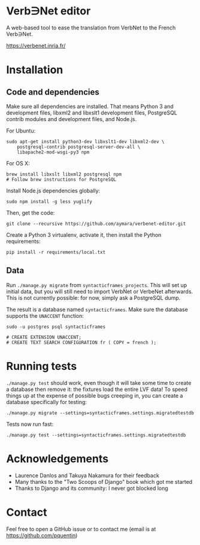 Verb∋Net editor
===============

A web-based tool to ease the translation from VerbNet to the French Verb∋Net.

https://verbenet.inria.fr/

Installation
============

Code and dependencies
--------------------

Make sure all dependencies are installed. That means Python 3 and
development files, libxml2 and libxslt1 development files, PostgreSQL
contrib modules and development files, and Node.js.

For Ubuntu:

    sudo apt-get install python3-dev libxslt1-dev libxml2-dev \
        postgresql-contrib postgresql-server-dev-all \
        libapache2-mod-wsgi-py3 npm

For OS X:

    brew install libxslt libxml2 postgresql npm
    # Follow brew instructions for PostgreSQL

Install Node.js dependencies globally:

    sudo npm install -g less yuglify

Then, get the code:

    git clone --recursive https://github.com/aymara/verbenet-editor.git

Create a Python 3 virtualenv, activate it, then install the Python
requirements:

    pip install -r requirements/local.txt

Data
----

Run `./manage.py migrate` from `syntacticframes_projects`. This will
set up initial data, but you will still need to import VerbNet or
VerbeNet afterwards. This is not currently possible: for now, simply
ask a PostgreSQL dump.

The result is a database named `syntacticframes`. Make sure the
database supports the `UNACCENT` function:

    sudo -u postgres psql syntacticframes

    # CREATE EXTENSION UNACCENT;
    # CREATE TEXT SEARCH CONFIGURATION fr ( COPY = french );


Running tests
=============

`./manage.py test` should work, even though it will take some time to
create a database then remove it: the fixtures load the entire LVF
data! To speed things up at the expense of possible bugs creeping in,
you can create a database specifically for testing:

    ./manage.py migrate --settings=syntacticframes.settings.migratedtestdb

Tests now run fast:

    ./manage.py test --settings=syntacticframes.settings.migratedtestdb

Acknowledgements
================

  - Laurence Danlos and Takuya Nakamura for their feedback
  - Many thanks to the "Two Scoops of Django" book which got me
    started
  - Thanks to Django and its community: I never got blocked long

Contact
=======

Feel free to open a GitHub issue or to contact me
(email is at https://github.com/pquentin)
